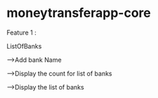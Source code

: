 # moneytransferapp-core
Feature 1 :

ListOfBanks

-->Add bank Name

-->Display the count for list of banks

-->Display the list of banks
